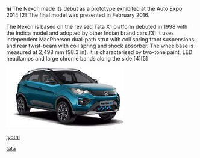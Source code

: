 **hi**
The Nexon made its debut as a prototype exhibited at the Auto Expo 2014.[2] The final model was presented in February 2016.

The Nexon is based on the revised Tata X1 platform debuted in 1998 with the Indica model and adopted by other Indian brand cars.[3] It uses independent MacPherson dual-path strut with coil spring front suspensions and rear twist-beam with coil spring and shock absorber. The wheelbase is measured at 2,498 mm (98.3 in). It is characterised by two-tone paint, LED headlamps and large chrome bands along the side.[4][5]

![xyz](https://github.com/stijo-jose/repo/blob/main/akhil/download%20(2).jpeg)

[jyothi](https://www.jecc.ac.in/)

[tata](https://nexonev.tatamotors.com/)


|   |
|---|
